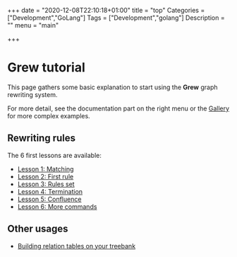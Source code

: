 +++
date = "2020-12-08T22:10:18+01:00"
title = "top"
Categories = ["Development","GoLang"]
Tags = ["Development","golang"]
Description = ""
menu = "main"

+++

# Grew tutorial

This page gathers some basic explanation to start using the **Grew** graph rewriting system.

For more detail, see the documentation part on the right menu or the [Gallery](../../gallery/top) for more complex examples.

## Rewriting rules

The 6 first lessons are available:

 * [Lesson 1: Matching](../01_matching)
 * [Lesson 2: First rule](../02_first_rule)
 * [Lesson 3: Rules set](../03_rules_set)
 * [Lesson 4: Termination](../04_termination)
 * [Lesson 5: Confluence](../05_confluence)
 * [Lesson 6: More commands](../06_more_commands)

## Other usages

 - [Building relation tables on your treebank](../relation_table)